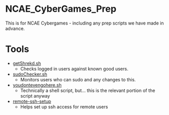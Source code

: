 # NCAE_CyberGames_Prep
This is for NCAE Cybergames - including any prep scripts we have made in advance.


# Tools

- [getShrekd.sh](https://github.com/NJITICC/NCAE_CyberGames_Prep/blob/main/getshrekd.sh)
  - Checks logged in users against known good users.
- [sudoChecker.sh](https://github.com/NJITICC/NCAE_CyberGames_Prep/blob/main/sudo_checker_new.sh)
  - Monitors users who can sudo and any changes to this.
- [youdontevengohere.sh](https://github.com/NJITICC/NCAE_CyberGames_Prep/blob/main/youdontevengohere.sh)
  - Technically a shell script, but... this is the relevant portion of the script anyway
- [remote-ssh-setup](https://github.com/NJITICC/NCAE_CyberGames_Prep/blob/main/remote-ssh-setup)
  - Helps set up ssh access for remote users
  
